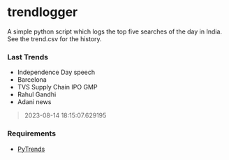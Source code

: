 # trendlogger
A simple python script which logs the top five searches of the day in India.<br>See the trend.csv for the history.<br>

<!-- Last Trends -->
### Last Trends
* Independence Day speech
* Barcelona
* TVS Supply Chain IPO GMP
* Rahul Gandhi
* Adani news
> 2023-08-14 18:15:07.629195

<!-- Requirements -->
### Requirements
* [PyTrends](https://github.com/dreyco676/pytrends)
